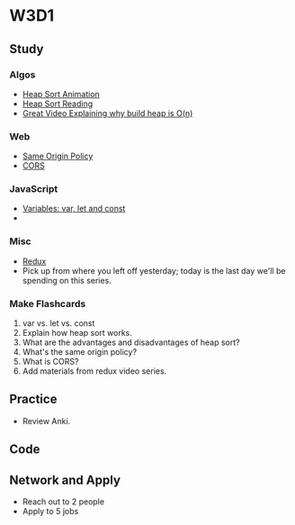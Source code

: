 # W3D1

## Study

### Algos

* [Heap Sort Animation](https://www.toptal.com/developers/sorting-algorithms/heap-sort)
* [Heap Sort Reading](https://medium.com/basecs/heapify-all-the-things-with-heap-sort-55ee1c93af82)
* [Great Video Explaining why build heap is O(n)](https://www.youtube.com/watch?v=MiyLo8adrWw)

### Web

* [Same Origin Policy](https://developer.mozilla.org/en-US/docs/Web/Security/Same-origin_policy)
* [CORS](https://developer.mozilla.org/en-US/docs/Web/HTTP/CORS)

### JavaScript

* [Variables: var, let and const](https://medium.freecodecamp.org/the-definitive-javascript-handbook-for-a-developer-interview-44ffc6aeb54e)
*

### Misc

* [Redux](https://egghead.io/courses/getting-started-with-redux)
* Pick up from where you left off yesterday; today is the last day
  we'll be spending on this series.

### Make Flashcards

1. var vs. let vs. const
2. Explain how heap sort works.
3. What are the advantages and disadvantages of heap sort?
4. What's the same origin policy?
5. What is CORS?
6. Add materials from redux video series.

## Practice

* Review Anki.

## Code

## Network and Apply

* Reach out to 2 people
* Apply to 5 jobs
